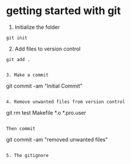 # getting started with git

1. Initialize the folder

```
git init
```

2. Add files to version control

```
git add .


3. Make a commit

```
git commit -am "Initial Commit"
```

4. Remove unwanted files from version control

```
git rm test Makefile *.o *.pro.user
```

Then commit

```
git commit -am "removed unwanted files"
```

5. The gitignore
